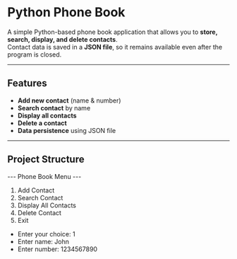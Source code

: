 #  Python Phone Book

A simple Python-based phone book application that allows you to **store, search, display, and delete contacts**.  
Contact data is saved in a **JSON file**, so it remains available even after the program is closed.

---

##  Features
-  **Add new contact** (name & number)
-  **Search contact** by name
-  **Display all contacts**
-  **Delete a contact**
-  **Data persistence** using JSON file

---

##  Project Structure
--- Phone Book Menu ---
1. Add Contact
2. Search Contact
3. Display All Contacts
4. Delete Contact
5. Exit
- Enter your choice: 1
- Enter name: John
- Enter number: 1234567890


